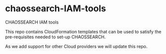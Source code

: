 # chaossearch-IAM-tools
CHAOSSEARCH IAM tools 


This repo contains CloudFormation templates that can be used to satisfy the pre-requisites needed to set-up CHAOSSEARCH.

As we add support for other Cloud providers we will update this repo.

